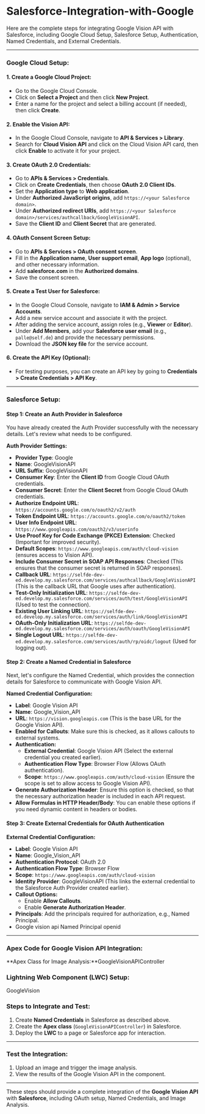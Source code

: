 # Salesforce-Integration-with-Google

Here are the complete steps for integrating Google Vision API with Salesforce, including Google Cloud Setup, Salesforce Setup, Authentication, Named Credentials, and External Credentials.

---

### **Google Cloud Setup**:

#### **1. Create a Google Cloud Project:**
   - Go to the Google Cloud Console.
   - Click on **Select a Project** and then click **New Project**.
   - Enter a name for the project and select a billing account (if needed), then click **Create**.

#### **2. Enable the Vision API:**
   - In the Google Cloud Console, navigate to **API & Services > Library**.
   - Search for **Cloud Vision API** and click on the Cloud Vision API card, then click **Enable** to activate it for your project.

#### **3. Create OAuth 2.0 Credentials:**
   - Go to **APIs & Services > Credentials**.
   - Click on **Create Credentials**, then choose **OAuth 2.0 Client IDs**.
   - Set the **Application type** to **Web application**.
   - Under **Authorized JavaScript origins**, add `https://<your Salesforce domain>`.
   - Under **Authorized redirect URIs**, add `https://<your Salesforce domain>/services/authcallback/GoogleVisionAPI`.
   - Save the **Client ID** and **Client Secret** that are generated.

#### **4. OAuth Consent Screen Setup:**
   - Go to **APIs & Services > OAuth consent screen**.
   - Fill in the **Application name**, **User support email**, **App logo** (optional), and other necessary information.
   - Add **salesforce.com** in the **Authorized domains**.
   - Save the consent screen.

#### **5. Create a Test User for Salesforce:**
   - In the Google Cloud Console, navigate to **IAM & Admin > Service Accounts**.
   - Add a new service account and associate it with the project.
   - After adding the service account, assign roles (e.g., **Viewer** or **Editor**).
   - Under **Add Members**, add your **Salesforce user email** (e.g., `palle@self.de`) and provide the necessary permissions.
   - Download the **JSON key file** for the service account.

#### **6. Create the API Key (Optional):**
   - For testing purposes, you can create an API key by going to **Credentials > Create Credentials > API Key**.

---

### **Salesforce Setup**:

#### **Step 1: Create an Auth Provider in Salesforce**
You have already created the Auth Provider successfully with the necessary details. Let's review what needs to be configured.

**Auth Provider Settings:**
   - **Provider Type**: Google
   - **Name**: GoogleVisionAPI
   - **URL Suffix**: GoogleVisionAPI
   - **Consumer Key**: Enter the **Client ID** from Google Cloud OAuth credentials.
   - **Consumer Secret**: Enter the **Client Secret** from Google Cloud OAuth credentials.
   - **Authorize Endpoint URL**: `https://accounts.google.com/o/oauth2/v2/auth`
   - **Token Endpoint URL**: `https://accounts.google.com/o/oauth2/token`
   - **User Info Endpoint URL**: `https://www.googleapis.com/oauth2/v3/userinfo`
   - **Use Proof Key for Code Exchange (PKCE) Extension**: Checked (Important for improved security).
   - **Default Scopes**: `https://www.googleapis.com/auth/cloud-vision` (ensures access to Vision API).
   - **Include Consumer Secret in SOAP API Responses**: Checked (This ensures that the consumer secret is returned in SOAP responses).
   - **Callback URL**: `https://selfde-dev-ed.develop.my.salesforce.com/services/authcallback/GoogleVisionAPI` (This is the callback URL that Google uses after authentication).
   - **Test-Only Initialization URL**: `https://selfde-dev-ed.develop.my.salesforce.com/services/auth/test/GoogleVisionAPI` (Used to test the connection).
   - **Existing User Linking URL**: `https://selfde-dev-ed.develop.my.salesforce.com/services/auth/link/GoogleVisionAPI`
   - **OAuth-Only Initialization URL**: `https://selfde-dev-ed.develop.my.salesforce.com/services/auth/oauth/GoogleVisionAPI`
   - **Single Logout URL**: `https://selfde-dev-ed.develop.my.salesforce.com/services/auth/rp/oidc/logout` (Used for logging out).

#### **Step 2: Create a Named Credential in Salesforce**
Next, let's configure the Named Credential, which provides the connection details for Salesforce to communicate with Google Vision API.

**Named Credential Configuration:**
   - **Label**: Google Vision API
   - **Name**: Google_Vision_API
   - **URL**: `https://vision.googleapis.com` (This is the base URL for the Google Vision API).
   - **Enabled for Callouts**: Make sure this is checked, as it allows callouts to external systems.
   - **Authentication:**
     - **External Credential**: Google Vision API (Select the external credential you created earlier).
     - **Authentication Flow Type**: Browser Flow (Allows OAuth authentication).
     - **Scope**: `https://www.googleapis.com/auth/cloud-vision` (Ensure the scope is set to allow access to Google Vision API).
   - **Generate Authorization Header**: Ensure this option is checked, so that the necessary authorization header is included in each API request.
   - **Allow Formulas in HTTP Header/Body**: You can enable these options if you need dynamic content in headers or bodies.

#### **Step 3: Create External Credentials for OAuth Authentication**
**External Credential Configuration:**
   - **Label**: Google Vision API
   - **Name**: Google_Vision_API
   - **Authentication Protocol**: OAuth 2.0
   - **Authentication Flow Type**: Browser Flow
   - **Scope**: `https://www.googleapis.com/auth/cloud-vision`
   - **Identity Provider**: GoogleVisionAPI (This links the external credential to the Salesforce Auth Provider created earlier).
   - **Callout Options:**
     - Enable **Allow Callouts**.
     - Enable **Generate Authorization Header**.
   - **Principals**: Add the principals required for authorization, e.g., Named Principal.
   - Google vision api
   Named Principal
   openid
   

---

### **Apex Code for Google Vision API Integration:**

**Apex Class for Image Analysis:**GoogleVisionAPIController



### **Lightning Web Component (LWC) Setup:**
 GoogleVision


### **Steps to Integrate and Test**:

1. Create **Named Credentials** in Salesforce as described above.
2. Create the **Apex class** (`GoogleVisionAPIController`) in Salesforce.
3. Deploy the **LWC** to a page or Salesforce app for interaction.

---

### **Test the Integration**:

1. Upload an image and trigger the image analysis.
2. View the results of the Google Vision API in the component.

---

These steps should provide a complete integration of the **Google Vision API** with **Salesforce**, including OAuth setup, Named Credentials, and Image Analysis.
